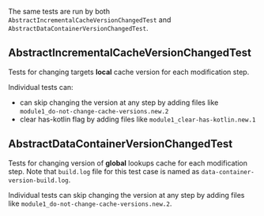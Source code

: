 The same tests are run by both `AbstractIncrementalCacheVersionChangedTest` and `AbstractDataContainerVersionChangedTest`.

## AbstractIncrementalCacheVersionChangedTest

Tests for changing targets **local** cache version for each modification step.

Individual tests can:
- can skip changing the version at any step by adding files like `module1_do-not-change-cache-versions.new.2`
- clear has-kotlin flag by adding files like `module1_clear-has-kotlin.new.1`

## AbstractDataContainerVersionChangedTest

Tests for changing version of **global** lookups cache for each modification step.
Note that `build.log` file for this test case is named as `data-container-version-build.log`.

Individual tests can skip changing the version at any step by adding files like `module1_do-not-change-cache-versions.new.2`.

